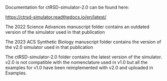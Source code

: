 Documentation for ctRSD-simulator-2.0 can be found here:

https://ctrsd-simulator.readthedocs.io/en/latest/

The 2022 Science Advances manuscript folder contains an outdated version of the simulator used in that publication

The 2023 ACS Synthetic Biology manuscript folder contains the version of the v2.0 simulator used in that publication

The ctRSD-simulator-2.0 folder contains the latest version of the simulator. v2.0 is not compatible with the nomenclature used in v1.0 but all the examples for v1.0 have been reimplemented with v2.0 and uploaded in Examples.